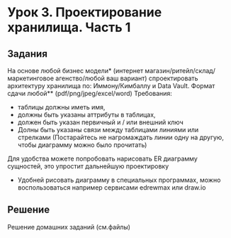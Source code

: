# Урок 3. Проектирование хранилища. Часть 1

## Задания

На основе любой бизнес модели* (интернет магазин/ритейл/склад/ маркетинговое агенство/любой ваш вариант) спроектировать архитектуру хранилища по: Иммону/Кимбаллу и Data Vault. Формат сдачи любой** (pdf/png/jpeg/excel/word)
Требования:
- таблицы должны иметь имя,
- должны быть указаны аттрибуты в таблицах,
- должен быть указан первичный и / или внешний ключ
- Долны быть указаны связи между таблицами линиями или стрелками (Постарайтесь не нагромаждать линии одну на другую, чтобы диаграмму можно было прочитать)

Для удобства можете попробовать нарисовать ER диаграмму сущностей, это упростит дальнейшую проектировку
* Удобней рисовать диаграмму в специальных программах, можно воспользоваться например сервисами edrewmax или draw.io


## Решение

Решение домашних заданий (см.файлы)
